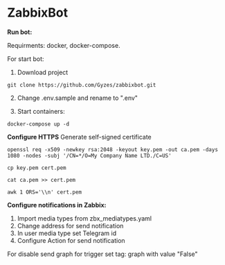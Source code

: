 # ZabbixBot

**Run bot:**

Requirments: docker, docker-compose.

For start bot:
1) Download project

`git clone https://github.com/Gyzes/zabbixbot.git`

2) Change .env.sample and rename to ".env"

3) Start containers:

`docker-compose up -d`

**Configure HTTPS**
Generate self-signed certificate

`openssl req -x509 -newkey rsa:2048 -keyout key.pem -out ca.pem -days 1080 -nodes -subj '/CN=*/O=My Company Name LTD./C=US'`

`cp key.pem cert.pem`

`cat ca.pem >> cert.pem`

`awk 1 ORS='\\n' cert.pem`

**Configure notifications in Zabbix:**

1) Import media types from zbx_mediatypes.yaml
2) Change address for send notification
3) In user media type set Telegram id
4) Configure Action for send notification

For disable send graph for trigger set tag: graph with value "False"
